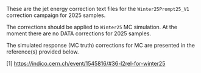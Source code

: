These are the jet energy correction text files for the `Winter25Prompt25_V1` correction campaign
for 2025 samples.

The corrections should be applied to `Winter25` MC simulation. At the moment there are no DATA
corrections for 2025 samples.

The simulated response (MC truth) corrections for MC are presented in the reference(s) provided below.

[1] https://indico.cern.ch/event/1545816/#36-l2rel-for-winter25<br />

